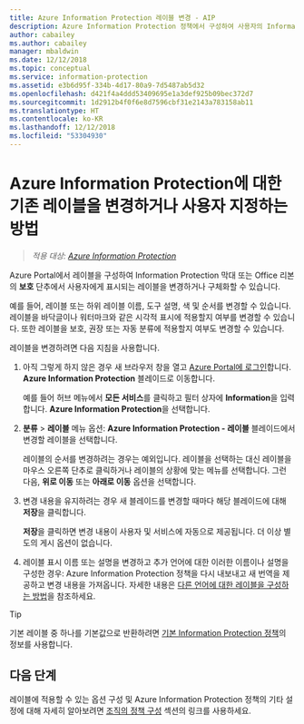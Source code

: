 ```yaml
---
title: Azure Information Protection 레이블 변경 - AIP
description: Azure Information Protection 정책에서 구성하여 사용자의 Information Protection 표시줄에 표시되는 레이블을 변경하거나 구체화할 수 있습니다.
author: cabailey
ms.author: cabailey
manager: mbaldwin
ms.date: 12/12/2018
ms.topic: conceptual
ms.service: information-protection
ms.assetid: e3b6d95f-334b-4d17-80a9-7d5487ab5d32
ms.openlocfilehash: d421f4a4ddd53409695e1a3def925b09bec372d7
ms.sourcegitcommit: 1d2912b4f0f6e8d7596cbf31e2143a783158ab11
ms.translationtype: HT
ms.contentlocale: ko-KR
ms.lasthandoff: 12/12/2018
ms.locfileid: "53304930"
---
```

# <a name="how-to-change-or-customize-an-existing-label-for-azure-information-protection"></a>Azure Information Protection에 대한 기존 레이블을 변경하거나 사용자 지정하는 방법

>*적용 대상: [Azure Information Protection](https://azure.microsoft.com/pricing/details/information-protection)*

Azure Portal에서 레이블을 구성하여 Information Protection 막대 또는 Office 리본의 **보호** 단추에서 사용자에게 표시되는 레이블을 변경하거나 구체화할 수 있습니다.

예를 들어, 레이블 또는 하위 레이블 이름, 도구 설명, 색 및 순서를 변경할 수 있습니다. 레이블을 바닥글이나 워터마크와 같은 시각적 표시에 적용할지 여부를 변경할 수 있습니다. 또한 레이블을 보호, 권장 또는 자동 분류에 적용할지 여부도 변경할 수 있습니다.

레이블을 변경하려면 다음 지침을 사용합니다.

1. 아직 그렇게 하지 않은 경우 새 브라우저 창을 열고 [Azure Portal에 로그인](configure-policy.md#signing-in-to-the-azure-portal)합니다. **Azure Information Protection** 블레이드로 이동합니다. 
    
    예를 들어 허브 메뉴에서 **모든 서비스**를 클릭하고 필터 상자에 **Information**을 입력합니다. **Azure Information Protection**을 선택합니다.

2. **분류** > **레이블** 메뉴 옵션: **Azure Information Protection - 레이블** 블레이드에서 변경할 레이블을 선택합니다.

    레이블의 순서를 변경하려는 경우는 예외입니다. 레이블을 선택하는 대신 레이블을 마우스 오른쪽 단추로 클릭하거나 레이블의 상황에 맞는 메뉴를 선택합니다. 그런 다음, **위로 이동** 또는 **아래로 이동** 옵션을 선택합니다.

3. 변경 내용을 유지하려는 경우 새 블레이드를 변경할 때마다 해당 블레이드에 대해 **저장**을 클릭합니다.
    
    **저장**을 클릭하면 변경 내용이 사용자 및 서비스에 자동으로 제공됩니다. 더 이상 별도의 게시 옵션이 없습니다.

4. 레이블 표시 이름 또는 설명을 변경하고 추가 언어에 대한 이러한 이름이나 설명을 구성한 경우: Azure Information Protection 정책을 다시 내보내고 새 번역을 제공하고 변경 내용을 가져옵니다. 자세한 내용은 [다른 언어에 대한 레이블을 구성하는 방법](configure-policy-languages.md)을 참조하세요.

> [!TIP]
>기본 레이블 중 하나를 기본값으로 반환하려면 [기본 Information Protection 정책](configure-policy-default.md)의 정보를 사용합니다.

## <a name="next-steps"></a>다음 단계

레이블에 적용할 수 있는 옵션 구성 및 Azure Information Protection 정책의 기타 설정에 대해 자세히 알아보려면 [조직의 정책 구성](configure-policy.md#configuring-your-organizations-policy) 섹션의 링크를 사용하세요.




